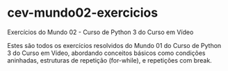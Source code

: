 # cev-mundo02-exercicios
Exercícios do Mundo 02 - Curso de Python 3 do Curso em Vídeo

Estes são todos os exercícios resolvidos do Mundo 01 do Curso de Python 3 do Curso em Vídeo, 
abordando conceitos básicos como condições aninhadas, estruturas de repetição (for-while), e repetições com break. 
